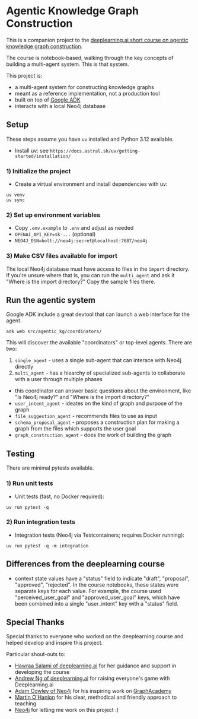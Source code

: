 # Agentic Knowledge Graph Construction

This is a companion project to the [deeplearning.ai short course on agentic knowledge graph construction](https://learn.deeplearning.ai/courses/agentic-knowledge-graph-construction/).

The course is notebook-based, walking through the key concepts of building a multi-agent system. This is that system.

This project is:
- a multi-agent system for constructing knowledge graphs
- meant as a reference implementation, not a production tool
- built on top of [Google ADK](https://github.com/google/agent-driver-kit)
- interacts with a local Neo4j database

## Setup

These steps assume you have `uv` installed and Python 3.12 available.

- Install uv: see `https://docs.astral.sh/uv/getting-started/installation/`

### 1) Initialize the project

- Create a virtual environment and install dependencies with uv:

```
uv venv
uv sync
```

### 2) Set up environment variables

- Copy `.env.example` to `.env` and adjust as needed
- `OPENAI_API_KEY=sk-...` (optional)
- `NEO4J_DSN=bolt://neo4j:secret@localhost:7687/neo4j`

### 3) Make CSV files available for import

The local Neo4j database must have access to files in the `import` directory. If you're unsure where that is,
you can run the `multi_agent` and ask it "Where is the import directory?" Copy the sample files there.

## Run the agentic system

Google ADK include a great devtool that can launch a web interface for the agent.

```
adk web src/agentic_kg/coordinators/
```

This will discover the available "coordinators" or top-level agents. There are two:

1. `single_agent` - uses a single sub-agent that can interace with Neo4j directly
2. `multi_agent` - has a hiearchy of specialized sub-agents to collaborate with a user through multiple phases
  - this coordinator can answer basic questions about the environment, like "Is Neo4j ready?" and "Where is the import directory?"
  - `user_intent_agent` - ideates on the kind of graph and purpose of the graph
  - `file_suggestion_agent` - recommends files to use as input 
  - `schema_proposal_agent` - proposes a construction plan for making a graph from the files which supports the user goal
  - `graph_construction_agent` - does the work of building the graph


## Testing

There are minimal pytests available.

### 1) Run unit tests

- Unit tests (fast, no Docker required):

```
uv run pytest -q
```

### 2) Run integration tests

- Integration tests (Neo4j via Testcontainers; requires Docker running):

```
uv run pytest -q -m integration
```

## Differences from the deeplearning course

- context state values have a "status" field to indicate "draft", "proposal", "approved", "rejected". In the course notebooks, these states were separate keys for each value. For example, the course used "perceived_user_goal" and "approved_user_goal" keys, which have been combined into a single "user_intent" key with a "status" field.

## Special Thanks

Special thanks to everyone who worked on the deeplearning course and helped develop and inspire this project.

Particular shout-outs to:
- [Hawraa Salami of deeplearning.ai](https://www.linkedin.com/in/hawraa-salami/) for her guidance and support in developing the course
- [Andrew Ng of deeplearning.ai](https://www.linkedin.com/in/andrewyng/) for raising everyone's game with Deeplearning.ai
- [Adam Cowley of Neo4j](https://www.linkedin.com/in/adamcowley/) for his inspiring work on [GraphAcademy](https://graphacademy.neo4j.com/) 
- [Martin O'Hanlon](https://www.linkedin.com/in/martinohanlon/) for his clear, methodical and friendly approach to teaching
- [Neo4j](https://neo4j.com/) for letting me work on this project :) 
